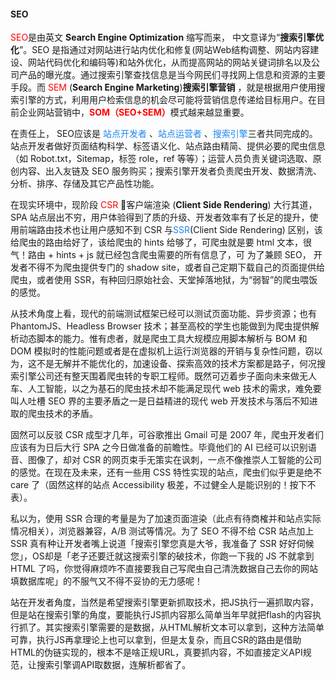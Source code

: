 
#### SEO

<font color=#ff0000>SEO</font>是由英文 **Search Engine Optimization** 缩写而来， 中文意译为“**搜索引擎优化**”。SEO 是指通过对网站进行站内优化和修复(网站Web结构调整、网站内容建设、网站代码优化和编码等)和站外优化，从而提高网站的网站关键词排名以及公司产品的曝光度。通过搜索引擎查找信息是当今网民们寻找网上信息和资源的主要手段。而 <font color=#ff0000>SEM</font> (**Search Engine Marketing**)**搜索引擎营销** ，就是根据用户使用搜索引擎的方式，利用用户检索信息的机会尽可能将营销信息传递给目标用户。在目前企业网站营销中，<font color=#ff0000>**SOM（SEO+SEM）**</font>模式越来越显重要。

在责任上， SEO应该是 <font color=#1C86EE>站点开发者</font> 、<font color=#1C86EE>站点运营者</font> 、<font color=#1C86EE>搜索引擎</font>三者共同完成的。站点开发者做好页面结构科学、标签语义化、站点路由精简、提供必要的爬虫信息（如 Robot.txt，Sitemap，标签 role，ref 等等）；运营人员负责关键词选取、原创内容、出入友链及 SEO 服务购买；搜索引擎开发者负责爬虫开发、数据清洗、分析、排序、存储及其它产品性功能。

在现实环境中，现阶段 <font color=#ff0000>CSR</font> 客户端渲染 (**Client Side Rendering**) 大行其道，SPA 站点层出不穷，用户体验得到了质的升级、开发者效率有了长足的提升，使用前端路由技术也让用户感知不到 CSR 与<font color=#1C86EE>SSR</font>(Client Side Rendering) 区别，该给爬虫的路由给好了，该给爬虫的 hints 给够了，可爬虫就是要 html 文本，很气！路由 + hints + js 就已经包含爬虫需要的所有信息了，可 为了兼顾 SEO， 开发者不得不为爬虫提供专门的 shadow site，或者自己定期下载自己的页面提供给爬虫，或者使用 SSR，有种回归原始社会、天堂掉落地狱，为“弱智”的爬虫喂饭的感觉。

从技术角度上看，现代的前端测试框架已经可以测试页面功能、异步资源；也有 PhantomJS、Headless Browser 技术；甚至高校的学生也能做到为爬虫提供解析动态脚本的能力。惟有虑者，就是爬虫工具大规模应用脚本解析与 BOM 和 DOM 模拟时的性能问题或者是在虚拟机上运行浏览器的开销与复杂性问题，窃以为，这不是无解并不能优化的，加速设备、探索高效的技术方案都是路子，何况搜索引擎公司还有整天围着爬虫转的专职工程师。既然可迈着步子面向未来做无人车、人工智能，以之为基石的爬虫技术却不能满足现代 web 技术的需求，难免要叫人吐槽 SEO 界的主要矛盾之一是日益精进的现代 web 开发技术与落后不知进取的爬虫技术的矛盾。

固然可以反驳 CSR 成型才几年，可谷歌推出 Gmail 可是 2007 年，爬虫开发者们应该有为日后大行 SPA 之今日做准备的前瞻性。毕竟他们的 AI 已经可以识别语音、图像了，却对 CSR 的网页束手无策实在讽刺，一点不像推崇人工智能的公司的感觉。在现在及未来，还有一些用 CSS 特性实现的站点，爬虫们似乎更是绝不 care 了（固然这样的站点 Accessibility 极差，不过健全人是能识别的！按下不表）。

私以为，使用 SSR 合理的考量是为了加速页面渲染（此点有待商榷并和站点实际情况相关），浏览器兼容，A/B 测试等情况。为了 SEO 不得不给 CSR 站点加上 SSR 真有种让开发者嘴上说道「搜索引擎您真是大爷，我准备了 SSR 好好伺候您」，OS却是「老子还要迁就这搜索引擎的破技术，你跑一下我的 JS 不就拿到 HTML 了吗，你觉得麻烦咋不直接要我自己写爬虫自己清洗数据自己去你的网站填数据库呢」的不服气又不得不妥协的无力感呢！

站在开发者角度，当然是希望搜索引擎更新抓取技术，把JS执行一遍抓取内容，但是站在搜索引擎的角度，要能执行JS抓内容那么简单当年早就把flash的内容执行抓了。其实搜索引擎需要的是数据，从HTML解析文本可以拿到，这种方法简单可靠，执行JS再拿理论上也可以拿到，但是太复杂，而且CSR的路由是借助HTML的伪链实现的，根本不是啥正规URL，真要抓内容，不如直接定义API规范，让搜索引擎调API取数据，连解析都省了。